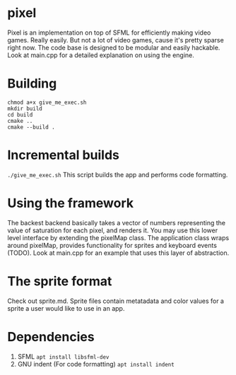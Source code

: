 # pixel

Pixel is an implementation on top of SFML for efficiently making video games. Really easily. But not a lot of video games, cause it's pretty sparse right now. The code base is designed to be modular and easily hackable. Look at main.cpp for a detailed explanation on using the engine.

# Building
    chmod a+x give_me_exec.sh
    mkdir build
    cd build
    cmake ..
    cmake --build .
    
#  Incremental builds
```./give_me_exec.sh```
This script builds the app and performs code formatting. 

# Using the framework
The backest backend basically takes a vector of numbers representing the value of saturation for each pixel, and renders it. You may use this lower level interface by extending the pixelMap class. The application class wraps around pixelMap, provides functionality for sprites and keyboard events (TODO). Look at main.cpp for an example that uses this layer of abstraction.

# The sprite format
Check out sprite.md. Sprite files contain metatadata and color values for a sprite a user would like to use in an app.

# Dependencies 
1. SFML
```apt install libsfml-dev```
2. GNU indent (For code formatting)
```apt install indent```
